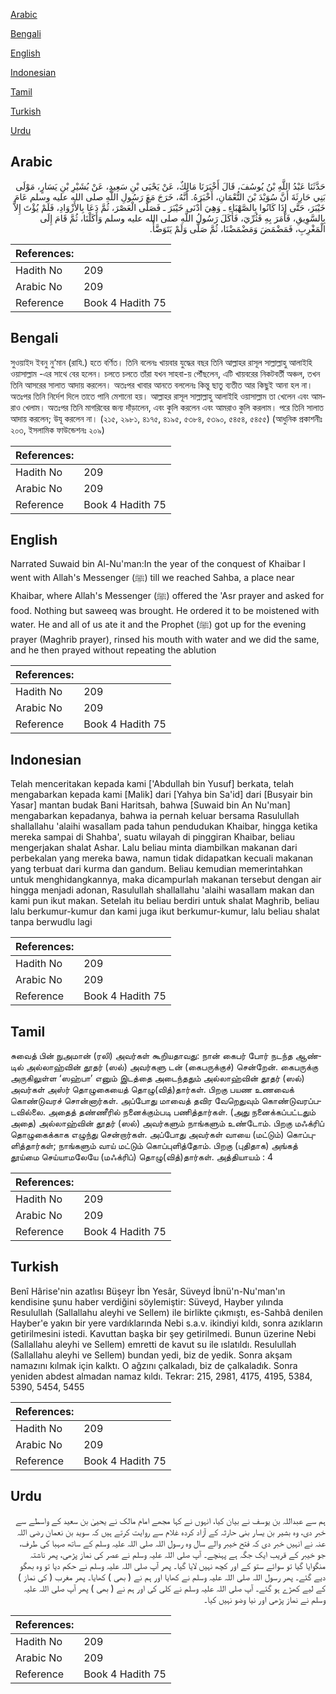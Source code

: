 [Arabic](#arabic)

[Bengali](#bengali)

[English](#english)

[Indonesian](#indonesian)

[Tamil](#tamil)

[Turkish](#turkish)

[Urdu](#urdu)

## Arabic


<div dir="rtl" lang="ar" style={{fontSize:'larger',backgroundColor:'#f8f9fa',padding:20}}>
حَدَّثَنَا عَبْدُ اللَّهِ بْنُ يُوسُفَ، قَالَ أَخْبَرَنَا مَالِكٌ، عَنْ يَحْيَى بْنِ سَعِيدٍ، عَنْ بُشَيْرِ بْنِ يَسَارٍ، مَوْلَى بَنِي حَارِثَةَ أَنَّ سُوَيْدَ بْنَ النُّعْمَانِ، أَخْبَرَهُ‏.‏ أَنَّهُ، خَرَجَ مَعَ رَسُولِ اللَّهِ صلى الله عليه وسلم عَامَ خَيْبَرَ، حَتَّى إِذَا كَانُوا بِالصَّهْبَاءِ ـ وَهِيَ أَدْنَى خَيْبَرَ ـ فَصَلَّى الْعَصْرَ، ثُمَّ دَعَا بِالأَزْوَادِ، فَلَمْ يُؤْتَ إِلاَّ بِالسَّوِيقِ، فَأَمَرَ بِهِ فَثُرِّيَ، فَأَكَلَ رَسُولُ اللَّهِ صلى الله عليه وسلم وَأَكَلْنَا، ثُمَّ قَامَ إِلَى الْمَغْرِبِ، فَمَضْمَضَ وَمَضْمَضْنَا، ثُمَّ صَلَّى وَلَمْ يَتَوَضَّأْ‏.‏
</div>
<div style={{backgroundColor:'#f8f9fa',padding:20, marginBottom: 10}}><table> <thead> <tr> <th>References:</th> <th></th> </tr> </thead> <tbody><tr><td>Hadith No</td><td>209</td></tr><tr><td>Arabic No</td><td>209</td></tr><tr><td>Reference</td><td>Book 4 Hadith 75</td></tr></tbody></table></div>

## Bengali


<div dir="ltr" lang="bn" style={{fontSize:'larger',backgroundColor:'#f8f9fa',padding:20}}>
সুওয়াইদ ইবনু নু‘মান (রাযি.) হতে বর্ণিত। তিনি বলেনঃ খায়বার যুদ্ধের বছর তিনি আল্লাহর রাসূল সাল্লাল্লাহু আলাইহি ওয়াসাল্লাম -এর সাথে বের হলেন। চলতে চলতে তাঁরা যখন সাহবা-য় পৌঁছলেন, এটি খায়বরের নিকটবর্তী অঞ্চল, তখন তিনি আসরের সালাত আদায় করলেন। অতঃপর খাবার আনতে বললেনঃ কিন্তু ছাতু ব্যতীত আর কিছুই আনা হল না। অতঃপর তিনি নির্দেশ দিলে তাতে পানি মেশানো হয়। আল্লাহর রাসূল সাল্লাল্লাহু আলাইহি ওয়াসাল্লাম তা খেলেন এবং আমরাও খেলাম। অতঃপর তিনি মাগরিবের জন্য দাঁড়ালেন, এবং কুলি করলেন এবং আমরাও কুলি করলাম। পরে তিনি সালাত আদায় করলেন; উযূ করলেন না। (২১৫, ২৯৮১, ৪১৭৫, ৪১৯৫, ৫৩৮৪, ৫৩৯০, ৫৪৫৪, ৫৪৫৫) (আধুনিক প্রকাশনীঃ ২০৩, ইসলামিক ফাউন্ডেশনঃ ২০৯)
</div>
<div style={{backgroundColor:'#f8f9fa',padding:20, marginBottom: 10}}><table> <thead> <tr> <th>References:</th> <th></th> </tr> </thead> <tbody><tr><td>Hadith No</td><td>209</td></tr><tr><td>Arabic No</td><td>209</td></tr><tr><td>Reference</td><td>Book 4 Hadith 75</td></tr></tbody></table></div>

## English


<div dir="ltr" lang="en" style={{fontSize:'larger',backgroundColor:'#f8f9fa',padding:20}}>
Narrated Suwaid bin Al-Nu'man:In the year of the conquest of Khaibar I went with Allah's Messenger (ﷺ) till we reached Sahba, a place near Khaibar, where Allah's Messenger (ﷺ) offered the 'Asr prayer and asked for food. Nothing but saweeq was brought. He ordered it to be moistened with water. He and all of us ate it and the Prophet (ﷺ) got up for the evening prayer (Maghrib prayer), rinsed his mouth with water and we did the same, and he then prayed without repeating the ablution
</div>
<div style={{backgroundColor:'#f8f9fa',padding:20, marginBottom: 10}}><table> <thead> <tr> <th>References:</th> <th></th> </tr> </thead> <tbody><tr><td>Hadith No</td><td>209</td></tr><tr><td>Arabic No</td><td>209</td></tr><tr><td>Reference</td><td>Book 4 Hadith 75</td></tr></tbody></table></div>

## Indonesian


<div dir="ltr" lang="id" style={{fontSize:'larger',backgroundColor:'#f8f9fa',padding:20}}>
Telah menceritakan kepada kami ['Abdullah bin Yusuf] berkata, telah mengabarkan kepada kami [Malik] dari [Yahya bin Sa'id] dari [Busyair bin Yasar] mantan budak Bani Haritsah, bahwa [Suwaid bin An Nu'man] mengabarkan kepadanya, bahwa ia pernah keluar bersama Rasulullah shallallahu 'alaihi wasallam pada tahun pendudukan Khaibar, hingga ketika mereka sampai di Shahba', suatu wilayah di pinggiran Khaibar, beliau mengerjakan shalat Ashar. Lalu beliau minta diambilkan makanan dari perbekalan yang mereka bawa, namun tidak didapatkan kecuali makanan yang terbuat dari kurma dan gandum. Beliau kemudian memerintahkan untuk menghidangkannya, maka dicampurlah makanan tersebut dengan air hingga menjadi adonan, Rasulullah shallallahu 'alaihi wasallam makan dan kami pun ikut makan. Setelah itu beliau berdiri untuk shalat Maghrib, beliau lalu berkumur-kumur dan kami juga ikut berkumur-kumur, lalu beliau shalat tanpa berwudlu lagi
</div>
<div style={{backgroundColor:'#f8f9fa',padding:20, marginBottom: 10}}><table> <thead> <tr> <th>References:</th> <th></th> </tr> </thead> <tbody><tr><td>Hadith No</td><td>209</td></tr><tr><td>Arabic No</td><td>209</td></tr><tr><td>Reference</td><td>Book 4 Hadith 75</td></tr></tbody></table></div>

## Tamil


<div dir="ltr" lang="ta" style={{fontSize:'larger',backgroundColor:'#f8f9fa',padding:20}}>
சுவைத் பின் நுஅமான் (ரலி) அவர்கள் கூறியதாவது: நான் கைபர் போர் நடந்த ஆண்டில் அல்லாஹ்வின் தூதர் (ஸல்) அவர்களு டன் (கைபருக்குச்) சென்றேன். கைபருக்கு அருகிலுள்ள ‘ஸஹ்பா’ எனும் இடத்தை அடைந்ததும் அல்லாஹ்வின் தூதர் (ஸல்) அவர்கள் அஸ்ர் தொழுகையைத் தொழு(வித்)தார்கள். பிறகு பயண உணவைக் கொண்டுவரச் சொன்னார்கள். அப்போது மாவைத் தவிர வேறெதுவும் கொண்டுவரப்படவில்லை. அதைத் தண்ணீரில் நனைக்கும்படி பணித்தார்கள். (அது நனைக்கப்பட்டதும் அதை) அல்லாஹ்வின் தூதர் (ஸல்) அவர்களும் நாங்களும் உண்டோம். பிறகு மஃக்ரிப் தொழுகைக்காக எழுந்து சென்றார்கள். அப்போது அவர்கள் வாயை (மட்டும்) கொப்புளித்தார்கள்; நாங்களும் வாய் மட்டும் கொப்புளித்தோம். பிறகு (புதிதாக) அங்கத் தூய்மை செய்யாமலேயே (மஃக்ரிப்) தொழு(வித்)தார்கள். அத்தியாயம் : 4
</div>
<div style={{backgroundColor:'#f8f9fa',padding:20, marginBottom: 10}}><table> <thead> <tr> <th>References:</th> <th></th> </tr> </thead> <tbody><tr><td>Hadith No</td><td>209</td></tr><tr><td>Arabic No</td><td>209</td></tr><tr><td>Reference</td><td>Book 4 Hadith 75</td></tr></tbody></table></div>

## Turkish


<div dir="ltr" lang="tr" style={{fontSize:'larger',backgroundColor:'#f8f9fa',padding:20}}>
Benî Hârise'nin azatlısı Büşeyr İbn Yesâr, Süveyd İbnü'n-Nu'man'ın kendisine şunu haber verdiğini söylemiştir: Süveyd, Hayber yılında Resulullah (Sallallahu aleyhi ve Sellem) ile birlikte çıkmıştı, es-Sahbâ denilen Hayber'e yakın bir yere vardıklarında Nebi s.a.v. ikindiyi kıldı, sonra azıkların getirilmesini istedi. Kavuttan başka bir şey getirilmedi. Bunun üzerine Nebi (Sallallahu aleyhi ve Sellem) emretti de kavut su ile ıslatıldı. Resulullah (Sallallahu aleyhi ve Sellem) bundan yedi, biz de yedik. Sonra akşam namazını kılmak için kalktı. O ağzını çalkaladı, biz de çalkaladık. Sonra yeniden abdest almadan namaz kıldı. Tekrar: 215, 2981, 4175, 4195, 5384, 5390, 5454, 5455
</div>
<div style={{backgroundColor:'#f8f9fa',padding:20, marginBottom: 10}}><table> <thead> <tr> <th>References:</th> <th></th> </tr> </thead> <tbody><tr><td>Hadith No</td><td>209</td></tr><tr><td>Arabic No</td><td>209</td></tr><tr><td>Reference</td><td>Book 4 Hadith 75</td></tr></tbody></table></div>

## Urdu


<div dir="rtl" lang="ur" style={{fontSize:'larger',backgroundColor:'#f8f9fa',padding:20}}>
ہم سے عبداللہ بن یوسف نے بیان کیا، انہوں نے کہا مجھے امام مالک نے یحییٰ بن سعید کے واسطے سے خبر دی، وہ بشیر بن یسار بنی حارثہ کے آزاد کردہ غلام سے روایت کرتے ہیں کہ سوید بن نعمان رضی اللہ عنہ نے انہیں خبر دی کہ فتح خیبر والے سال وہ رسول اللہ صلی اللہ علیہ وسلم کے ساتھ صہبا کی طرف، جو خیبر کے قریب ایک جگہ ہے پہنچے۔ آپ صلی اللہ علیہ وسلم نے عصر کی نماز پڑھی، پھر ناشتہ منگوایا گیا تو سوائے ستو کے اور کچھ نہیں لایا گیا۔ پھر آپ صلی اللہ علیہ وسلم نے حکم دیا تو وہ بھگو دیے گئے۔ پھر رسول اللہ صلی اللہ علیہ وسلم نے کھایا اور ہم نے ( بھی ) کھایا۔ پھر مغرب ( کی نماز ) کے لیے کھڑے ہو گئے۔ آپ صلی اللہ علیہ وسلم نے کلی کی اور ہم نے ( بھی ) پھر آپ صلی اللہ علیہ وسلم نے نماز پڑھی اور نیا وضو نہیں کیا۔
</div>
<div style={{backgroundColor:'#f8f9fa',padding:20, marginBottom: 10}}><table> <thead> <tr> <th>References:</th> <th></th> </tr> </thead> <tbody><tr><td>Hadith No</td><td>209</td></tr><tr><td>Arabic No</td><td>209</td></tr><tr><td>Reference</td><td>Book 4 Hadith 75</td></tr></tbody></table></div>